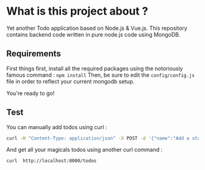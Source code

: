 # What is this project about ? 

Yet another Todo application based on Node.js & Vue.js. This repository contains backend code written in pure node.js code using MongoDB.

## Requirements

First things first, install all the required packages using the notoriously famous command : `npm install` 
Then, be sure to edit the `config/config.js` file in order to reflect your current mongodb setup. 

You're ready to go! 

## Test

You can manually add todos using curl : 

```bash
curl -H "Content-Type: application/json" -X POST -d '{"name":"Add a star to this repo"}' http://localhost:8000/todos
```

And get all your magicals todos using another curl command :

```bash
curl  http://localhost:8000/todos
```
